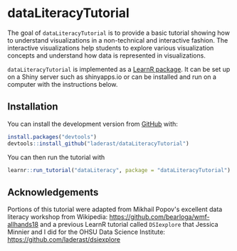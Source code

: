 
<!-- README.md is generated from README.Rmd. Please edit that file -->
dataLiteracyTutorial
====================

The goal of `dataLiteracyTutorial` is to provide a basic tutorial showing how to understand visualizations in a non-technical and interactive fashion. The interactive visualizations help students to explore various visualization concepts and understand how data is represented in visualizations.

`dataLiteracyTutorial` is implemented as a [LearnR package](https://rstudio.github.io/learnr/). It can be set up on a Shiny server such as shinyapps.io or can be installed and run on a computer with the instructions below.

Installation
------------

You can install the development version from [GitHub](https://github.com/) with:

``` r
install.packages("devtools")
devtools::install_github("laderast/dataLiteracyTutorial")
```

You can then run the tutorial with

``` r
learnr::run_tutorial("dataLiteracy", package = "dataLiteracyTutorial")
```

Acknowledgements
----------------

Portions of this tutorial were adapted from Mikhail Popov's excellent data literacy workshop from Wikipedia: <https://github.com/bearloga/wmf-allhands18> and a previous LearnR tutorial called `DSIexplore` that Jessica Minnier and I did for the OHSU Data Science Institute: <https://github.com/laderast/dsiexplore>
